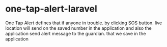 # one-tap-alert-laravel
One Tap Alert defines that if anyone in trouble. by clicking SOS button. live location will send on the saved number in the application and also the application send alert message to the guardian.  that we save in the application
